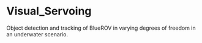 # Visual_Servoing
 Object detection and tracking of BlueROV in varying degrees of freedom in an underwater scenario.
